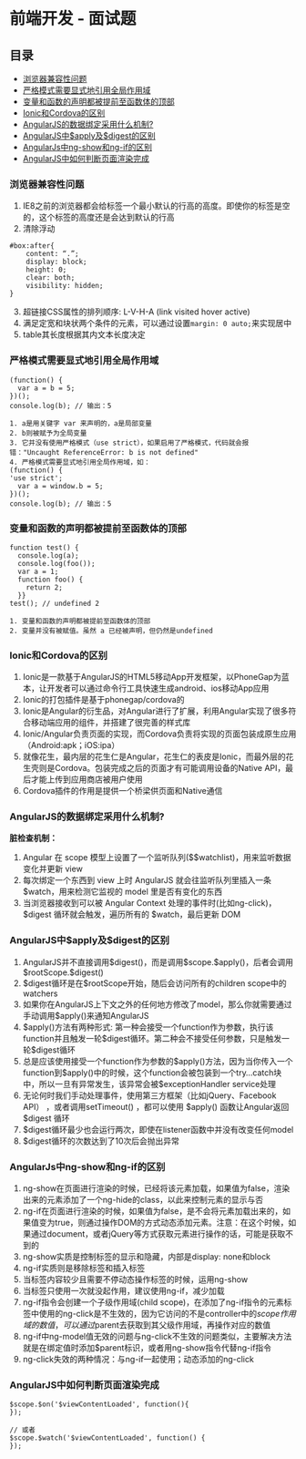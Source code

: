 # 前端开发 - 面试题

## 目录
- [浏览器兼容性问题](#浏览器兼容性问题)
- [严格模式需要显式地引用全局作用域](#严格模式需要显式地引用全局作用域)
- [变量和函数的声明都被提前至函数体的顶部](#变量和函数的声明都被提前至函数体的顶部)
- [Ionic和Cordova的区别](#Ionic和Cordova的区别)
- [AngularJS的数据绑定采用什么机制?](#AngularJS的数据绑定采用什么机制?)
- [AngularJS中\$apply及\$digest的区别](#AngularJS中$apply及$digest的区别)
- [AngularJs中ng-show和ng-if的区别](#AngularJs中ng-show和ng-if的区别)
- [AngularJS中如何判断页面渲染完成](#AngularJS中如何判断页面渲染完成)

### 浏览器兼容性问题

1. IE8之前的浏览器都会给标签一个最小默认的行高的高度。即使你的标签是空的，这个标签的高度还是会达到默认的行高
2. 清除浮动
```
#box:after{ 
    content: “.”; 
    display: block; 
    height: 0; 
    clear: both; 
    visibility: hidden; 
}
```
3. 超链接CSS属性的排列顺序: L-V-H-A (link visited hover active)
4. 满足定宽和块状两个条件的元素，可以通过设置```margin: 0 auto;```来实现居中
5. table其长度根据其内文本长度决定


### 严格模式需要显式地引用全局作用域

```
(function() {
  var a = b = 5;
})();
console.log(b); // 输出：5

1. a是用关键字 var 来声明的，a是局部变量
2. b则被赋予为全局变量
3. 它并没有使用严格模式（use strict），如果启用了严格模式，代码就会报错："Uncaught ReferenceError: b is not defined"
4. 严格模式需要显式地引用全局作用域，如：
(function() {
'use strict';
  var a = window.b = 5;
})();
console.log(b); // 输出：5
```

### 变量和函数的声明都被提前至函数体的顶部

```
function test() {
  console.log(a);
  console.log(foo());
  var a = 1;
  function foo() {
    return 2;
  }}
test(); // undefined 2

1. 变量和函数的声明都被提前至函数体的顶部
2. 变量并没有被赋值。虽然 a 已经被声明，但仍然是undefined
```

### Ionic和Cordova的区别

1. Ionic是一款基于AngularJS的HTML5移动App开发框架，以PhoneGap为蓝本，让开发者可以通过命令行工具快速生成android、ios移动App应用
2. Ionic的打包插件是基于phonegap/cordova的
3. Ionic是Angular的衍生品，对Angular进行了扩展，利用Angular实现了很多符合移动端应用的组件，并搭建了很完善的样式库
4. Ionic/Angular负责页面的实现，而Cordova负责将实现的页面包装成原生应用（Android:apk；iOS:ipa）
5. 就像花生，最内层的花生仁是Angular，花生仁的表皮是Ionic，而最外层的花生壳则是Cordova。包装完成之后的页面才有可能调用设备的Native API，最后才能上传到应用商店被用户使用
6. Cordova插件的作用是提供一个桥梁供页面和Native通信

### AngularJS的数据绑定采用什么机制?

**脏检查机制：**
1. Angular 在 scope 模型上设置了一个监听队列($$watchlist)，用来监听数据变化并更新 view
2. 每次绑定一个东西到 view 上时 AngularJS 就会往监听队列里插入一条 $watch，用来检测它监视的 model 里是否有变化的东西
3. 当浏览器接收到可以被 Angular Context 处理的事件时(比如ng-click)，$digest 循环就会触发，遍历所有的 $watch，最后更新 DOM

### AngularJS中\$apply及\$digest的区别

1. AngularJS并不直接调用\$digest()，而是调用\$scope.\$apply()，后者会调用\$rootScope.\$digest()
2. \$digest循环是在\$rootScope开始，随后会访问所有的children scope中的watchers
3. 如果你在AngularJS上下文之外的任何地方修改了model，那么你就需要通过手动调用\$apply()来通知AngularJS
4. \$apply()方法有两种形式: 第一种会接受一个function作为参数，执行该function并且触发一轮\$digest循环。第二种会不接受任何参数，只是触发一轮\$digest循环
5. 总是应该使用接受一个function作为参数的\$apply()方法，因为当你传入一个function到\$apply()中的时候，这个function会被包装到一个try…catch块中，所以一旦有异常发生，该异常会被\$exceptionHandler service处理
6. 无论何时我们手动处理事件，使用第三方框架（比如jQuery、Facebook API） ，或者调用setTimeout() ，都可以使用 \$apply() 函数让Angular返回 \$digest 循环
7. \$digest循环最少也会运行两次，即使在listener函数中并没有改变任何model
8. \$digest循环的次数达到了10次后会抛出异常

### AngularJs中ng-show和ng-if的区别

1. ng-show在页面进行渲染的时候，已经将该元素加载，如果值为false，渲染出来的元素添加了一个ng-hide的class，以此来控制元素的显示与否
2. ng-if在页面进行渲染的时候，如果值为false，是不会将元素加载出来的，如果值变为true，则通过操作DOM的方式动态添加元素。注意：在这个时候，如果通过document，或者jQuery等方式获取元素进行操作的话，可能是获取不到的
3. ng-show实质是控制标签的显示和隐藏，内部是display: none和block
4. ng-if实质则是移除标签和插入标签
5. 当标签内容较少且需要不停动态操作标签的时候，运用ng-show
6. 当标签只使用一次就没起作用，建议使用ng-if，减少加载
7. ng-if指令会创建一个子级作用域(child scope)，在添加了ng-if指令的元素标签中使用的ng-click是不生效的，因为它访问的不是controller中的$scope作用域的数值，可以通过$parent去获取到其父级作用域，再操作对应的数值
8. ng-if中ng-model值无效的问题与ng-click不生效的问题类似，主要解决方法就是在绑定值时添加$parent标识，或者用ng-show指令代替ng-if指令
9. ng-click失效的两种情况：与ng-if一起使用；动态添加的ng-click

### AngularJS中如何判断页面渲染完成

```
$scope.$on('$viewContentLoaded', function(){
});
 
// 或者
$scope.$watch('$viewContentLoaded', function() { 
}); 
```
